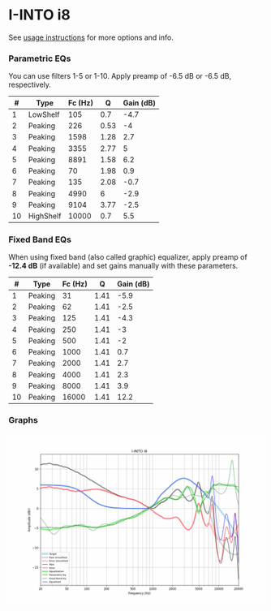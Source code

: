 # I-INTO i8
See [usage instructions](https://github.com/jaakkopasanen/AutoEq#usage) for more options and info.

### Parametric EQs
You can use filters 1-5 or 1-10. Apply preamp of -6.5 dB or -6.5 dB, respectively.

|   # | Type      |   Fc (Hz) |    Q |   Gain (dB) |
|-----|-----------|-----------|------|-------------|
|   1 | LowShelf  |       105 | 0.7  |        -4.7 |
|   2 | Peaking   |       226 | 0.53 |        -4   |
|   3 | Peaking   |      1598 | 1.28 |         2.7 |
|   4 | Peaking   |      3355 | 2.77 |         5   |
|   5 | Peaking   |      8891 | 1.58 |         6.2 |
|   6 | Peaking   |        70 | 1.98 |         0.9 |
|   7 | Peaking   |       135 | 2.08 |        -0.7 |
|   8 | Peaking   |      4990 | 6    |        -2.9 |
|   9 | Peaking   |      9104 | 3.77 |        -2.5 |
|  10 | HighShelf |     10000 | 0.7  |         5.5 |

### Fixed Band EQs
When using fixed band (also called graphic) equalizer, apply preamp of **-12.4 dB** (if available) and set gains manually with these parameters.

|   # | Type    |   Fc (Hz) |    Q |   Gain (dB) |
|-----|---------|-----------|------|-------------|
|   1 | Peaking |        31 | 1.41 |        -5.9 |
|   2 | Peaking |        62 | 1.41 |        -2.5 |
|   3 | Peaking |       125 | 1.41 |        -4.3 |
|   4 | Peaking |       250 | 1.41 |        -3   |
|   5 | Peaking |       500 | 1.41 |        -2   |
|   6 | Peaking |      1000 | 1.41 |         0.7 |
|   7 | Peaking |      2000 | 1.41 |         2.7 |
|   8 | Peaking |      4000 | 1.41 |         2.3 |
|   9 | Peaking |      8000 | 1.41 |         3.9 |
|  10 | Peaking |     16000 | 1.41 |        12.2 |

### Graphs
![](./I-INTO%20i8.png)
